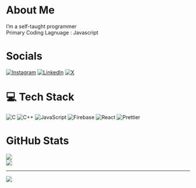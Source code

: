 # About Me
 I’m a self-taught programmer<br> Primary Coding Lagnuage : Javascript<br>


# Socials
[![Instagram](https://img.shields.io/badge/Instagram-%23E4405F.svg?logo=Instagram&logoColor=white)](https://instagram.com/huzfm) [![LinkedIn](https://img.shields.io/badge/LinkedIn-%230077B5.svg?logo=linkedin&logoColor=white)](https://linkedin.com/in/huzfm) [![X](https://img.shields.io/badge/X-black.svg?logo=X&logoColor=white)](https://x.com/huzzfm) 

# 💻 Tech Stack
![C](https://img.shields.io/badge/c-%2300599C.svg?style=for-the-badge&logo=c&logoColor=white) ![C++](https://img.shields.io/badge/c++-%2300599C.svg?style=for-the-badge&logo=c%2B%2B&logoColor=white) ![JavaScript](https://img.shields.io/badge/javascript-%23323330.svg?style=for-the-badge&logo=javascript&logoColor=%23F7DF1E) ![Firebase](https://img.shields.io/badge/firebase-%23039BE5.svg?style=for-the-badge&logo=firebase) ![React](https://img.shields.io/badge/react-%2320232a.svg?style=for-the-badge&logo=react&logoColor=%2361DAFB) ![Prettier](https://img.shields.io/badge/prettier-%23F7B93E.svg?style=for-the-badge&logo=prettier&logoColor=black)
#  GitHub Stats

![](https://github-readme-streak-stats.herokuapp.com/?user=huzfm&theme=dark&hide_border=false)<br/>
![](https://github-readme-stats.vercel.app/api/top-langs/?username=huzfm&theme=dark&hide_border=false&include_all_commits=false&count_private=false&layout=compact)

---
[![](https://visitcount.itsvg.in/api?id=huzfm&icon=0&color=0)](https://visitcount.itsvg.in)

<!-- Proudly created with GPRM ( https://gprm.itsvg.in ) -->
